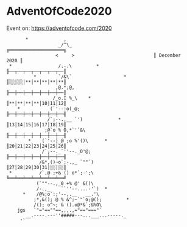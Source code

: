 # AdventOfCode2020
Event on: https://adventofcode.com/2020

           *             ,
                       _/^\_                              ╔════════════════════╗
                      <     >                             ║ December      2020 ║
     *                 /.-.\         *                    ╟──┬──┬──┬──┬──┬──┬──║
              *        `/&\`                   *          ║░░│░░│**│**│**│**│**║
                      ,@.*;@,                             ╟──┼──┼──┼──┼──┼──┼──║
                     /_o.I %_\    *                       ║**│**│**│**│10│11│12║
        *           (`'--:o(_@;                           ╟──┼──┼──┼──┼──┼──┼──╢
                   /`;--.,__ `')             *            ║13│14│15│16│17│18│19║
                  ;@`o % O,*`'`&\                         ╟──┼──┼──┼──┼──┼──┼──╢
            *    (`'--)_@ ;o %'()\      *                 ║20│21│22│23│24│25│26║
                 /`;--._`''--._O'@;                       ╟──┼──┼──┼──┼──┼──┼──╢
                /&*,()~o`;-.,_ `""`)                      ║27│28│29│30│31│░░│░░║
     *          /`,@ ;+& () o*`;-';\                      ╚══╧══╧══╧══╧══╧══╧══╝
               (`""--.,_0 +% @' &()\
               /-.,_    ``''--....-'`)  *
          *    /@%;o`:;'--,.__   __.'\
              ;*,&(); @ % &^;~`"`o;@();         *
              /(); o^~; & ().o@*&`;&%O\
        jgs   `"="==""==,,,.,="=="==="`
           __.----.---''#####---...___...-----._
         '`    
